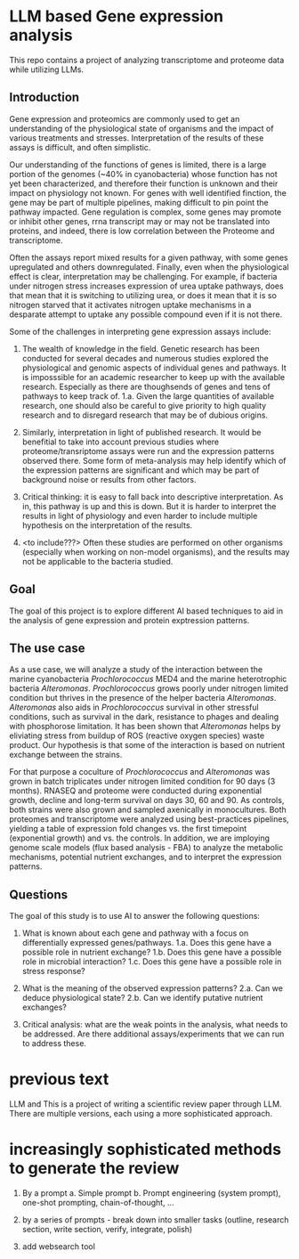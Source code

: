 # LLM based Gene expression analysis

This repo contains a project of analyzing transcriptome and proteome data while utilizing LLMs.


## Introduction
Gene expression and proteomics are commonly used to get an understanding of the physiological state of organisms and the impact of various treatments and stresses.
Interpretation of the results of these assays is difficult, and often simplistic.

Our understanding of the functions of genes is limited, there is a large portion of the genomes (~40% in cyanobacteria) whose function has not yet been characterized, and therefore their function is unknown and their impact on physiology not known.
For genes with well identified finction, the gene may be part of multiple pipelines, making difficult to pin point the pathway impacted. 
Gene regulation is complex, some genes may promote or inhibit other genes, rrna transcript may or may not be translated into proteins, and indeed, there is low correlation between the Proteome and transcriptome.

Often the assays report mixed results for a given pathway, with some genes upregulated and others downregulated.
Finally, even when the physiological effect is clear, interpretation may be challenging. For example, if bacteria under nitrogen stress increases expression of urea uptake pathways, does that mean that it is switching to utilizing urea, or does it mean that it is so nitrogen starved that it activates nitrogen uptake mechanisms in a desparate attempt to uptake any possible compound even if it is not there.

Some of the challenges in interpreting gene expression assays include:
1. The wealth of knowledge in the field. Genetic research has been conducted for several decades and numerous studies explored the physiological and genomic aspects of individual genes and pathways. It is imposssible for an academic researcher to keep up with the available research. Especially as there are thoughsends of genes and tens of pathways to keep track of.
   1.a. Given the large quantities of available research, one should also be careful to give priority to high quality research and to disregard research that may be of dubious origins.
2. Similarly, interpretation in light of published research. It would be benefitial to take into account previous studies where proteome/transriptome assays were run and the expression patterns observed there. Some form of meta-analysis may help identify which of the expression patterns are significant and which may be part of background noise or results from other factors.
3. Critical thinking: it is easy to fall back into descriptive interpretation. As in, this pathway is up and this is down. But it is harder to interpret the results in light of physiology and even harder to include multiple hypothesis on the interpretation of the results.


4. <to include???> Often these studies are performed on other organisms (especially when working on non-model organisms), and the results may not be applicable to the bacteria studied. 


## Goal

The goal of this project is to explore different AI based techniques to aid in the analysis of gene expression and protein exptression patterns.

## The use case
As a use case, we will analyze a study of the interaction between the marine cyanobacteria *Prochlorococcus* MED4 and the marine heterotrophic bacteria *Alteromonas*. *Prochlorococcus* grows poorly under nitrogen limited condition but thrives in the presence of the helper bacteria *Alteromonas*. *Alteromonas* also aids in *Prochlorococcus* survival in other stressful conditions, such as survival in the dark, resistance to phages and dealing with phosphorose limitation. It has been shown that *Alteromonas* helps by eliviating stress from buildup of ROS (reactive oxygen species) waste product. Our hypothesis is that some of the interaction is based on nutrient exchange between the strains.

For that purpose a coculture of *Prochlorococcus* and *Alteromonas* was grown in batch triplicates under nitrogen limited condition for 90 days (3 months). RNASEQ and proteome were conducted during exponential growth, decline and long-term survival on days 30, 60 and 90. As controls, both strains were also grown and sampled axenically in monocultures.
Both proteomes and transcriptome were analyzed using best-practices pipelines, yielding a table of expression fold changes vs. the first timepoint (exponential growth) and vs. the controls.
In addition, we are imploying genome scale models (flux based analysis - FBA) to analyze the metabolic mechanisms, potential nutrient exchanges, and to interpret the expression patterns.

## Questions 

The goal of this study is to use AI to answer the following questions:
1. What is known about each gene and pathway with a focus on differentially expressed genes/pathways.
   1.a. Does this gene have a possible role in nutrient exchange?
   1.b. Does this gene have a possible role in microbial interaction?
   1.c. Does this gene have a possible role in stress response?

2. What is the meaning of the observed expression patterns?
   2.a. Can we deduce physiological state?
   2.b. Can we identify putative nutrient exchanges?
   
3. Critical analysis: what are the weak points in the analysis, what needs to be addressed. Are there additional assays/experiments that we can run to address these.


   
   
# previous text

LLM and 
This is a project of writing a scientific review paper through LLM.
There are multiple versions, each using a more sophisticated approach.


# increasingly sophisticated methods to generate the review

1. By a prompt 
   a. Simple prompt
   b. Prompt engineering (system prompt), one-shot prompting, chain-of-thought, ...
   
2. by a series of prompts - break down into smaller tasks (outline, research section, write section, verify, integrate, polish)

3. add websearch tool

